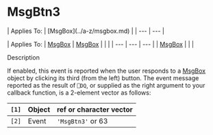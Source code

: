 




<h1 class="heading"><span class="name">MsgBtn3</span></h1>
| Applies To: | [MsgBox](../a-z/msgbox.md) |
| --- | ---  |

| Applies To: | [MsgBox](../a-z/msgbox.md) | [MsgBox](../a-z/msgbox.md) |  |  |
| --- | --- | ---  |
| [MsgBox](../a-z/msgbox.md) |  |  |


Description


If enabled, this event is reported when the user responds to a [MsgBox](../a-z/msgbox.md) object by clicking its third (from the left) button. The event message reported as the result of `⎕DQ`, or supplied as the right argument to your callback function, is a 2-element vector as follows:

| `[1]` | Object | ref or character vector |
| --- | --- | ---  |
| `[2]` | Event | `'MsgBtn3'` or 63 |



